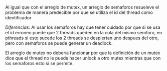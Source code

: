 ﻿Al igual que con el arreglo de mutex, un arreglo de semaforos resueleve el problema de manera predecible por que se utiliza el id del thread como identificador 

*Diferencias*:
Al usar los semaforos hay que tener cuidado por que si se usa el id erroneo puede que 2 threads queden en la cola del mismo semforo, en pthreads si esto sucede los 2 threads se despiertan uno despues del otro, pero con semaforos se puede generar un deadlock.

El arreglo de mutex no debería funcionar por que la definición de un mutex dice que el thread no le puede hacer unlock a otro mutex mientras que con los semaforos esto si se permite.

